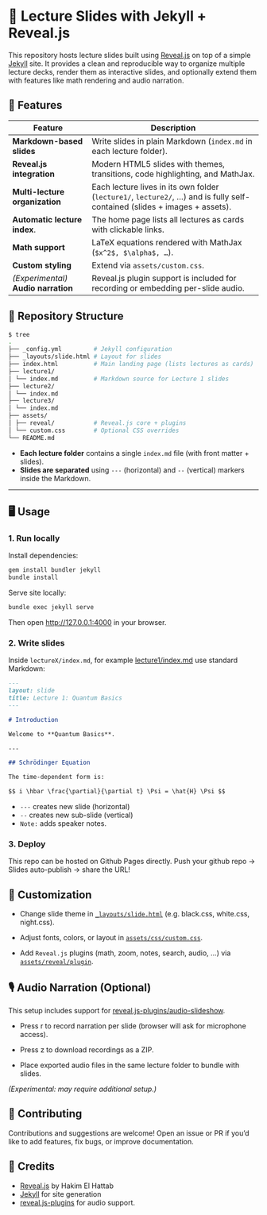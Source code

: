 # 📑 Lecture Slides with Jekyll + Reveal.js

This repository hosts lecture slides built using [Reveal.js](https://revealjs.com/) on top of a simple [Jekyll](https://jekyllrb.com/) site. It provides a clean and reproducible way to organize multiple lecture decks, render them as interactive slides, and optionally extend them with features like math rendering and audio narration.


## 🚀 Features

| Feature                              | Description                                                         |
| ------------------------------------ | ------------------------------------------------------------------- |
| **Markdown-based slides**            | Write slides in plain Markdown (`index.md` in each lecture folder). |
| **Reveal.js integration**            | Modern HTML5 slides with themes, transitions, code highlighting, and MathJax. |
| **Multi-lecture organization**       | Each lecture lives in its own folder (`lecture1/`, `lecture2/`, …) and is fully self-contained (slides + images + assets). |
| **Automatic lecture index**.         | The home page lists all lectures as cards with clickable links. |
| **Math support**                     | LaTeX equations rendered with MathJax (`$x^2$, $\alpha$, …`).   |
| **Custom styling**                   | Extend via `assets/custom.css`.                                 |
| *(Experimental)* **Audio narration** | Reveal.js plugin support is included for recording or embedding per-slide audio. |


## 📂 Repository Structure

```bash
$ tree
.
├── _config.yml         # Jekyll configuration
├── _layouts/slide.html # Layout for slides
├── index.html          # Main landing page (lists lectures as cards)
├── lecture1/
│ └── index.md          # Markdown source for Lecture 1 slides
├── lecture2/
│ └── index.md
├── lecture3/
│ └── index.md
├── assets/
│ ├── reveal/           # Reveal.js core + plugins
│ └── custom.css        # Optional CSS overrides
└── README.md
```


- **Each lecture folder** contains a single `index.md` file (with front matter + slides).  
- **Slides are separated** using `---` (horizontal) and `--` (vertical) markers inside the Markdown.

---

## 🖥️ Usage

### 1. Run locally

Install dependencies:

```bash
gem install bundler jekyll
bundle install
```

Serve site locally:

```bash
bundle exec jekyll serve
```

Then open http://127.0.0.1:4000 in your browser.

### 2. Write slides

Inside `lectureX/index.md`, for example [lecture1/index.md](./lecture1/index.md) use standard Markdown:

```markdown
---
layout: slide
title: Lecture 1: Quantum Basics
---

# Introduction

Welcome to **Quantum Basics**.

---

## Schrödinger Equation

The time-dependent form is:

$$ i \hbar \frac{\partial}{\partial t} \Psi = \hat{H} \Psi $$
```

- `---` creates new slide (horizontal)
- `--` creates new sub-slide (vertical)
- `Note:` adds speaker notes.

### 3. Deploy

This repo can be hosted on Github Pages directly. Push your github repo -> Slides auto-publish -> share the URL!


## 🎨 Customization

- Change slide theme in [`_layouts/slide.html`](./_layouts/slide.html) (e.g. black.css, white.css, night.css).

- Adjust fonts, colors, or layout in [`assets/css/custom.css`](./assets/css/custom.css).

- Add `Reveal.js` plugins (math, zoom, notes, search, audio, …) via [`assets/reveal/plugin`](./assets/reveal/plugin/).

## 🎙️ Audio Narration (Optional)

This setup includes support for [reveal.js-plugins/audio-slideshow](https://github.com/rajgoel/reveal.js-plugins/tree/master/audio-slideshow).

- Press r to record narration per slide (browser will ask for microphone access).

- Press z to download recordings as a ZIP.

- Place exported audio files in the same lecture folder to bundle with slides.

_(Experimental: may require additional setup.)_

## 🙌 Contributing

Contributions and suggestions are welcome! Open an issue or PR if you’d like to add features, fix bugs, or improve documentation.

## 🔗 Credits

- [Reveal.js](https://revealjs.com/) by Hakim El Hattab
- [Jekyll](https://jekyllrb.com/) for site generation
- [reveal.js-plugins](https://github.com/rajgoel/reveal.js-plugins) for audio support.
